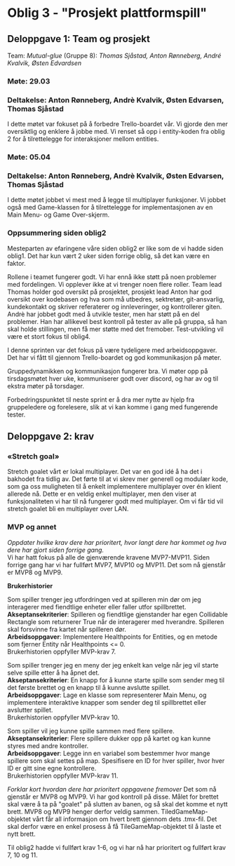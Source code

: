 # Oblig 3 - "Prosjekt plattformspill"
## Deloppgave 1: Team og prosjekt
Team: *Mutual-glue* (Gruppe 8): *Thomas Sjåstad, Anton Rønneberg, André Kvalvik, Østen Edvardsen*

### Møte: 29.03
### Deltakelse: Anton Rønneberg, Andrè Kvalvik, Østen Edvarsen, Thomas Sjåstad
I dette møtet var fokuset på å forbedre Trello-boardet vår. Vi gjorde den mer oversiktlig og enklere å jobbe med. Vi renset så opp i entity-koden fra oblig 2 for å tilrettelegge for interaksjoner mellom entities. 

### Møte: 05.04
### Deltakelse: Anton Rønneberg, Andrè Kvalvik, Østen Edvarsen, Thomas Sjåstad
I dette møtet jobbet vi mest med å legge til multiplayer funksjoner. Vi jobbet også med Game-klassen for å tilrettelegge for implementasjonen av en Main Menu- og Game Over-skjerm.

### Oppsummering siden oblig2
Mesteparten av efaringene våre siden oblig2 er like som de vi hadde siden oblig1. Det har kun vært 2 uker siden forrige oblig, så det kan være en faktor. 

Rollene i teamet fungerer godt. Vi har ennå ikke støtt på noen problemer med fordelingen. Vi opplever ikke at vi trenger noen flere roller. Team lead Thomas holder god oversikt på prosjektet, prosjekt lead Anton har god oversikt over kodebasen og hva som må utbedres, sektretær, git-ansvarlig, kundekontakt og skriver referaterer og innleveringer, og kontrollerer giten. Andrè har jobbet godt med å utvikle tester, men har støtt på en del problemer. Han har allikevel best kontroll på tester av alle på gruppa, så han skal holde stillingen, men få mer støtte med det fremober. Test-utvikling vil være et stort fokus til oblig4. 

I denne sprinten var det fokus på være tydeligere med arbeidsoppgaver. Det har vi fått til gjennom Trello-boardet og god kommunikasjon på møter. 

Gruppedynamikken og kommunikasjon fungerer bra. Vi møter opp på tirsdagsmøtet hver uke, kommuniserer godt over discord, og har av og til ekstra møter på torsdager. 

Forbedringspunktet til neste sprint er å dra mer nytte av hjelp fra gruppeledere og forelesere, slik at vi kan komme i gang med fungerende tester. 

## Deloppgave 2: krav
### «Stretch goal»
Stretch goalet vårt er lokal multiplayer. Det var en god idé å ha det i bakhodet fra tidlig av. Det førte til at vi skrev mer generell og modulær kode, som ga oss muligheten til å enkelt implementere multiplayer over én klient allerede nå. Dette er en veldig enkel multiplayer, men den viser at funksjonaliteten vi har til nå fungerer godt med multiplayer. Om vi får tid vil stretch goalet bli en multiplayer over LAN. 

### MVP og annet
*Oppdater hvilke krav dere har prioritert, hvor langt dere har kommet og hva dere har gjort siden forrige gang.* <br> Vi har hatt fokus på alle de gjenværende kravene MVP7-MVP11. Siden forrige gang har vi har fullført MVP7, MVP10 og MVP11. Det som nå gjenstår er MVP8 og MVP9. 

<b>Brukerhistorier </b> <br>

Som spiller trenger jeg utfordringen ved at spilleren min dør om jeg interagerer med fiendtlige enheter eller faller utfor spillbrettet.
<br><b>Akseptansekriterier</b>: Spilleren og fiendtlige gjenstander har egen Collidable Rectangle som returnerer True når de interagerer med hverandre. Spilleren skal forsvinne fra kartet når spilleren dør.
<br><b>Arbeidsoppgaver</b>: Implementere Healthpoints for Entities, og en metode som fjerner Entity når Healthpoints <= 0.
<br>Brukerhistorien oppfyller MVP-krav 7.


Som spiller trenger jeg en meny der jeg enkelt kan velge når jeg vil starte selve spille etter å ha åpnet det.
<br><b>Akseptansekriterier</b>: En knapp for å kunne starte spille som sender meg til det første brettet og en knapp til å kunne avslutte spillet.
<br><b>Arbeidsoppgaver</b>: Lage en klasse som representerer Main Menu, og implementere interaktive knapper som sender deg til spillbrettet eller avslutter spillet.
<br>Brukerhistorien oppfyller MVP-krav 10.


Som spiller vil jeg kunne spille sammen med flere spillere.
<br><b>Akseptansekriterier</b>: Flere spillere dukker opp på kartet og kan kunne styres med andre kontroller.
<br><b>Arbeidsoppgaver</b>: Legge inn en variabel som bestemmer hvor mange spillere som skal settes på map. Spesifisere en ID for hver spiller, hvor hver ID er gitt sine egne kontrollere.
<br>Brukerhistorien oppfyller MVP-krav 11.


*Forklar kort hvordan dere har prioritert oppgavene fremover*
Det som nå gjenstår er MVP8 og MVP9. Vi har god kontroll på disse. Målet for brettet skal være å ta på "goalet" på slutten av banen, og så skal det komme et nytt brett. MVP8 og MVP9 henger derfor veldig sammen. TiledGameMap-objektet vårt får all informasjon om hvert brett gjennom dets .tmx-fil. Det skal derfor være en enkel prosess å få TileGameMap-objektet til å laste et nytt brett.

Til oblig2 hadde vi fullført krav 1-6, og vi har nå har prioritert og fullført krav 7, 10 og 11. 
